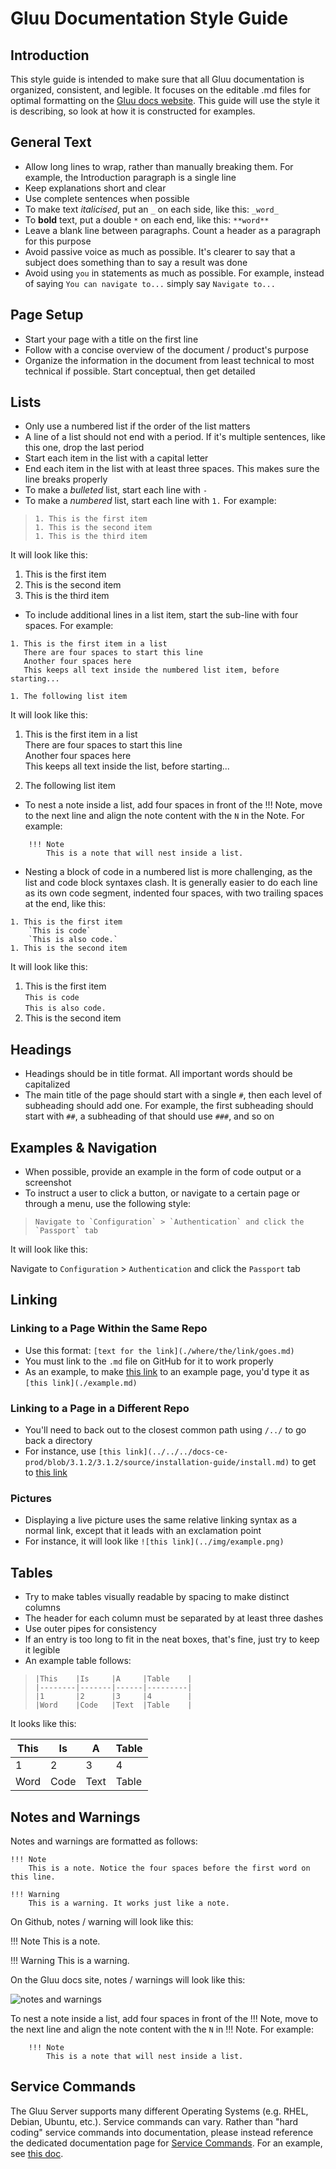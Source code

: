 # Gluu Documentation Style Guide  

## Introduction
This style guide is intended to make sure that all Gluu documentation is organized, consistent, and legible. It focuses on the editable .md files for optimal formatting on the [Gluu docs website](https://gluu.org/docs). This guide will use the style it is describing, so look at how it is constructed for examples.

## General Text
 - Allow long lines to wrap, rather than manually breaking them. For example, the Introduction paragraph is a single line
 - Keep explanations short and clear
 - Use complete sentences when possible
 - To make text _italicised_, put an `_` on each side, like this: `_word_`
 - To **bold** text, put a double `*` on each end, like this: `**word**`
 - Leave a blank line between paragraphs. Count a header as a paragraph for this purpose
 - Avoid passive voice as much as possible. It's clearer to say that a subject does something than to say a result was done
 - Avoid using `you` in statements as much as possible. For example, instead of saying `You can navigate to...` simply say `Navigate to...` 
 
## Page Setup
 - Start your page with a title on the first line
 - Follow with a concise overview of the document / product's purpose
 - Organize the information in the document from least technical to most technical if possible. Start conceptual, then get detailed
 
## Lists
 - Only use a numbered list if the order of the list matters
 - A line of a list should not end with a period. If it's multiple sentences, like this one, drop the last period
 - Start each item in the list with a capital letter
 - End each item in the list with at least three spaces. This makes sure the line breaks properly
 - To make a *bulleted* list, start each line with `-`
 - To make a *numbered* list, start each line with `1.` For example:
 
 > ```
 > 1. This is the first item
 > 1. This is the second item
 > 1. This is the third item
 > ```
 
 It will look like this:
 1. This is the first item
 1. This is the second item
 1. This is the third item
 
 - To include additional lines in a list item, start the sub-line with four spaces. For example:
 
 ```
1. This is the first item in a list   
    There are four spaces to start this line   
    Another four spaces here   
    This keeps all text inside the numbered list item, before starting...   

1. The following list item   
```
It will look like this:

1. This is the first item in a list   
    There are four spaces to start this line   
    Another four spaces here   
    This keeps all text inside the list, before starting...    

1. The following list item   
 
 - To nest a note inside a list, add four spaces in front of the !!! Note, move to the next line and align the note content with the `N` in the Note. For example:
 ```
     !!! Note
         This is a note that will nest inside a list.
```
 - Nesting a block of code in a numbered list is more challenging, as the list and code block syntaxes clash. It is generally easier to do each line as its own code segment, indented four spaces, with two trailing spaces at the end, like this:

```
1. This is the first item  
    `This is code`  
    `This is also code.`  
1. This is the second item  
```
It will look like this:

1. This is the first item  
    `This is code`  
    `This is also code.`  
1. This is the second item  


## Headings
 - Headings should be in title format. All important words should be capitalized
 - The main title of the page should start with a single `#`, then each level of subheading should add one. For example, the first subheading should start with `##`, a subheading of that should use `###`, and so on
 
## Examples & Navigation
 - When possible, provide an example in the form of code output or a screenshot
 - To instruct a user to click a button, or navigate to a certain page or through a menu, use the following style:

 > ```
 > Navigate to `Configuration` > `Authentication` and click the `Passport` tab
 > ```  
 
 It will look like this:  
 
 Navigate to `Configuration` > `Authentication` and click the `Passport` tab
 
## Linking

### Linking to a Page Within the Same Repo
 - Use this format: `[text for the link](./where/the/link/goes.md)`
 - You must link to the `.md` file on GitHub for it to work properly
 - As an example, to make [this link](./example.md) to an example page, you'd type it as `[this link](./example.md)`
 
### Linking to a Page in a Different Repo
 - You'll need to back out to the closest common path using `/../` to go back a directory
 - For instance, use `[this link](../../../docs-ce-prod/blob/3.1.2/3.1.2/source/installation-guide/install.md)` to get to [this link](../../../docs-ce-prod/blob/3.1.2/3.1.2/source/installation-guide/install.md)
 
### Pictures
 - Displaying a live picture uses the same relative linking syntax as a normal link, except that it leads with an exclamation point
 - For instance, it will look like `![this link](../img/example.png)`
 
 ## Tables
 - Try to make tables visually readable by spacing to make distinct columns
 - The header for each column must be separated by at least three dashes
 - Use outer pipes for consistency
 - If an entry is too long to fit in the neat boxes, that's fine, just try to keep it legible
 - An example table follows:

> ```
> |This    |Is     |A     |Table    |
> |--------|-------|------|---------|
> |1       |2      |3     |4        |
> |Word    |Code   |Text  |Table    |
>```

It looks like this:

|This    |Is     |A     |Table    |
|--------|-------|------|---------|
|1       |2      |3     |4        |
|Word    |Code   |Text  |Table    |

## Notes and Warnings
Notes and warnings are formatted as follows:

```
!!! Note  
    This is a note. Notice the four spaces before the first word on this line.
```
```
!!! Warning  
    This is a warning. It works just like a note.
```

On Github, notes / warning will look like this:

!!! Note
    This is a note. 

!!! Warning
    This is a warning. 

On the Gluu docs site, notes / warnings will look like this:

![notes and warnings](https://user-images.githubusercontent.com/5271048/36987716-a9313876-2062-11e8-98c8-ab65a8bb3299.png)

To nest a note inside a list, add four spaces in front of the !!! Note, move to the next line and align the note content with the `N` in !!! Note. For example:
 ```
     !!! Note
         This is a note that will nest inside a list.
```

## Service Commands 

The Gluu Server supports many different Operating Systems (e.g. RHEL, Debian, Ubuntu, etc.). Service commands can vary. Rather than "hard coding" service commands into documentation, please instead reference the dedicated documentation page for [Service Commands](https://gluu.org/docs/ce/4.0/operation/services/). For an example, see [this doc](). 



